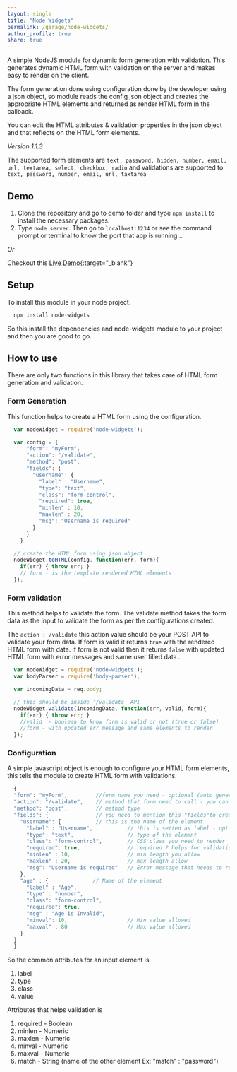 ```yaml
---
layout: single
title: "Node Widgets"
permalink: /garage/node-widgets/
author_profile: true
share: true
---
```


A simple NodeJS module for dynamic form generation with validation. This generates dynamic HTML form with validation on the server and makes easy to render on the client.

The form generation done using configuration done by the developer using a json object, so module reads the config json object and creates the appropriate HTML elements and returned as render HTML form in the callback.

You can edit the HTML attributes & validation properties in the json object and that reflects on the HTML form elements.

_Version 1.1.3_

The supported form elements are ``` text, password, hidden, number, email, url, textarea, select, checkbox, radio ``` and validations are supported to ``` text, password, number, email, url, taxtarea ```

## Demo

1. Clone the repository and go to demo folder and type ```npm install``` to install the necessary packages.
2. Type ```node server```. Then go to ```localhost:1234``` or see the command prompt or terminal to know the port that app is running...

_Or_

Checkout this [Live Demo](http://nodewidgets.herokuapp.com){:target="_blank"}

## Setup

To install this module in your node project.

```javascript 
  npm install node-widgets
```

So this install the dependencies and node-widgets module to your project and then you are good to go.

## How to use

There are only two functions in this library that takes care of HTML form generation and validation.

### Form Generation

This function helps to create a HTML form using the configuration.

```javascript
  var nodeWidget = require('node-widgets');

  var config = {
      "form": "myForm",
      "action": "/validate",
      "method": "post",
      "fields": {
        "username": {
          "label" : "Username",
          "type": "text",
          "class": "form-control",
          "required": true,
          "minlen" : 10,
          "maxlen" : 20,
          "msg": "Username is required"
        }
      }
    }

  // create the HTML form using json object
  nodeWidget.toHTML(config, function(err, form){
    if(err) { throw err; }
    // form - is the template rendered HTML elements
  });
```

### Form validation

This method helps to validate the form. The validate method takes the form data as the input to validate the form as per the configurations created. 

The ```action : /validate``` this action value should be your POST API to validate your form data. If form is valid it returns ```true``` with the rendered HTML form with data. if form is not valid then it returns ```false``` with updated HTML form with error messages and same user filled data.. 

```javascript
  var nodeWidget = require('node-widgets');
  var bodyParser = require('body-parser');

  var incomingData = req.body; 

  // this should be inside '/validate' API 
  nodeWidget.validate(incomingData, function(err, valid, form){
    if(err) { throw err; }
    //valid  - boolean to know form is valid or not (true or false)
    //form - with updated err message and same elements to render
  });
```

### Configuration

A simple javascript object is enough to configure your HTML form elements, this tells the module to create HTML form with validations.

```javascript
  {
  "form": "myForm",         //form name you need - optional (auto generated a form name if not)
  "action": "/validate",    // method that form need to call - you can change this based on your routes/requirement
  "method": "post",         // method type
  "fields": {               // you need to mention this "fields"to create fields you required.
    "username": {           // this is the name of the element
      "label" : "Username",           // this is setted as label - optional
      "type": "text",                 // type of the element
      "class": "form-control",        // CSS class you need to render
      "required": true,               // required ? helps for validation : no validation takes place
      "minlen" : 10,                  // min length you allow
      "maxlen" : 20,                  // max length allow
      "msg": "Username is required"   // Error message that needs to render for required attribute (for min/max auto msg generated)
    },
    "age" : {              // Name of the element  
      "label" : "Age",
      "type" : "number",
      "class": "form-control",
      "required": true,
      "msg" : "Age is Invalid",
      "minval": 10,                   // Min value allowed
      "maxval" : 80                   // Max value allowed
    }
  }
  }
```

So the common attributes for an input element is

1. label
2. type
3. class
4. value

Attributes that helps validation is

1. required   - Boolean
2. minlen     - Numeric
3. maxlen     - Numeric
4. minval     - Numeric
5. maxval     - Numeric
6. match      - String (name of the other element Ex: "match" : "password")

